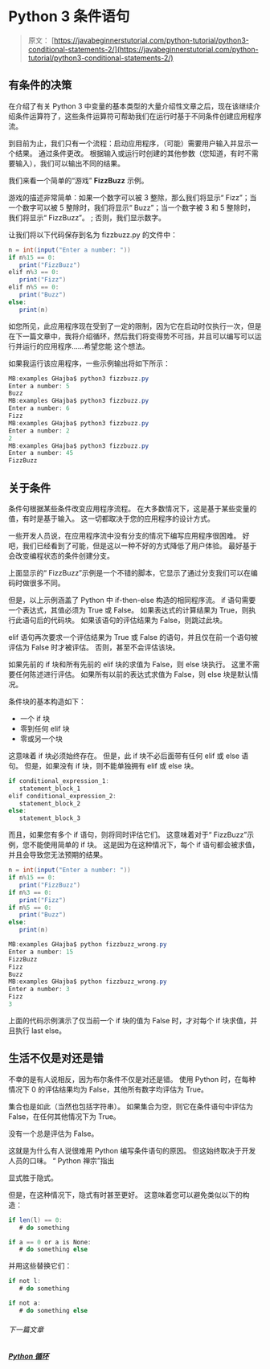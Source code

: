# Python 3 条件语句

> 原文： [https://javabeginnerstutorial.com/python-tutorial/python3-conditional-statements-2/](https://javabeginnerstutorial.com/python-tutorial/python3-conditional-statements-2/)

## 有条件的决策

在介绍了有关 Python 3 中变量的基本类型的大量介绍性文章之后，现在该继续介绍条件运算符了，这些条件运算符可帮助我们在运行时基于不同条件创建应用程序流。

到目前为止，我们只有一个流程：启动应用程序，（可能）需要用户输入并显示一个结果。 通过条件更改。 根据输入或运行时创建的其他参数（您知道，有时不需要输入），我们可以输出不同的结果。

我们来看一个简单的“游戏” **FizzBu​​zz** 示例。

游戏的描述非常简单：如果一个数字可以被 3 整除，那么我们将显示“ Fizz”；当一个数字可以被 5 整除时，我们将显示“ Buzz”；当一个数字被 3 和 5 整除时，我们将显示“ FizzBu​​zz”。 ; 否则，我们显示数字。

让我们将以下代码保存到名为 fizzbuzz.py 的文件中：

```java
n = int(input("Enter a number: "))
if n%15 == 0:
   print("FizzBuzz")
elif n%3 == 0:
   print("Fizz")
elif n%5 == 0:
   print("Buzz")
else:
   print(n)
```

如您所见，此应用程序现在受到了一定的限制，因为它在启动时仅执行一次，但是在下一篇文章中，我将介绍循环，然后我们将变得势不可挡，并且可以编写可以运行并运行的应用程序……希望您能 这个想法。

如果我运行该应用程序，一些示例输出将如下所示：

```java
MB:examples GHajba$ python3 fizzbuzz.py
Enter a number: 5
Buzz
MB:examples GHajba$ python3 fizzbuzz.py
Enter a number: 6
Fizz
MB:examples GHajba$ python3 fizzbuzz.py
Enter a number: 2
2
MB:examples GHajba$ python3 fizzbuzz.py
Enter a number: 45
FizzBuzz
```

## 关于条件

条件句根据某些条件改变应用程序流程。 在大多数情况下，这是基于某些变量的值，有时是基于输入。 这一切都取决于您的应用程序的设计方式。

一些开发人员说，在应用程序流中没有分支的情况下编写应用程序很困难。 好吧，我们已经看到了可能，但是这以一种不好的方式降低了用户体验。 最好基于会改变编程状态的条件创建分支。

上面显示的“ FizzBu​​zz”示例是一个不错的脚本，它显示了通过分支我们可以在编码时做很多不同。

但是，以上示例涵盖了 Python 中 if-then-else 构造的相同程序流。 if 语句需要一个表达式，其值必须为 True 或 False。 如果表达式的计算结果为 True，则执行此语句后的代码块。 如果该语句的评估结果为 False，则跳过此块。

elif 语句再次要求一个评估结果为 True 或 False 的语句，并且仅在前一个语句被评估为 False 时才被评估。 否则，甚至不会评估该块。

如果先前的 if 块和所有先前的 elif 块的求值为 False，则 else 块执行。 这里不需要任何陈述进行评估。 如果所有以前的表达式求值为 False，则 else 块是默认情况。

条件块的基本构造如下：

*   一个 if 块
*   零到任何 elif 块
*   零或另一个块

这意味着 if 块必须始终存在。 但是，此 if 块不必后面带有任何 elif 或 else 语句。 但是，如果没有 if 块，则不能单独拥有 elif 或 else 块。

```java
if conditional_expression_1:
   statement_block_1
elif conditional_expression_2:
   statement_block_2
else:
   statement_block_3
```

而且，如果您有多个 if 语句，则将同时评估它们。 这意味着对于“ FizzBu​​zz”示例，您不能使用简单的 if 块。 这是因为在这种情况下，每个 if 语句都会被求值，并且会导致您无法预期的结果。

```java
n = int(input("Enter a number: "))
if n%15 == 0:
   print("FizzBuzz")
if n%3 == 0:
   print("Fizz")
if n%5 == 0:
   print("Buzz")
else:
   print(n)

MB:examples GHajba$ python fizzbuzz_wrong.py
Enter a number: 15
FizzBuzz
Fizz
Buzz
MB:examples GHajba$ python fizzbuzz_wrong.py
Enter a number: 3
Fizz
3
```

上面的代码示例演示了仅当前一个 if 块的值为 False 时，才对每个 if 块求值，并且执行 last else。

## 生活不仅是对还是错

不幸的是有人说相反，因为布尔条件不仅是对还是错。 使用 Python 时，在每种情况下 0 的评估结果均为 False，其他所有数字均评估为 True。

集合也是如此（当然也包括字符串）。 如果集合为空，则它在条件语句中评估为 False，在任何其他情况下为 True。

没有一个总是评估为 False。

这就是为什么有人说很难用 Python 编写条件语句的原因。 但这始终取决于开发人员的口味。 “ Python 禅宗”指出

显式胜于隐式。

但是，在这种情况下，隐式有时甚至更好。 这意味着您可以避免类似以下的构造：

```java
if len(l) == 0:
   # do something

if a == 0 or a is None:
   # do something else
```

并用这些替换它们：

```java
if not l:
   # do something

if not a:
   # do something else
```

###### 下一篇文章

##### [Python 循环](https://javabeginnerstutorial.com/python-tutorial/python3-loops-2/ "Python loops")